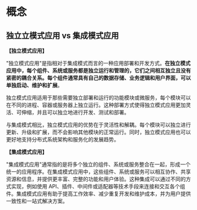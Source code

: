 # 概念

## 独立立模式应用 vs 集成模式应用

**【独立模式应用】**

"独立模式应用"是指相对于集成模式而言的一种应用部署和开发方式。**在独立模式应用中，每个组件、系统或服务都是独立运行和管理的，它们之间相互独立且没有紧密的耦合关系。每个组件通常具有自己的数据存储、业务逻辑和用户界面，可以单独启动、维护和扩展**。

独立模式应用适用于那些需要独立部署和运行的功能模块或微服务，每个模块可以在不同的进程、容器或服务器上独立运行。这种部署方式使得独立模式应用更加灵活、可伸缩，并且可以独立地进行开发、测试和部署。

与集成模式相比，独立模式应用的优势在于灵活性和解耦。每个模块可以独立进行更新、升级和扩展，而不会影响其他模块的正常运行。同时，独立模式应用也可以更好地支持分布式系统架构和服务化的发展趋势。

**【集成模式应用】**

"集成模式应用"通常指的是将多个独立的组件、系统或服务整合在一起，形成一个统一的应用程序。在集成模式应用中，这些组件、系统或服务可以相互协作、共享资源和信息，并提供更丰富、完整的功能和用户体验。这种集成可以通过不同的方式实现，例如使用 API、插件、中间件或适配器等技术手段来连接和交互各个组件。集成模式应用有助于提高工作效率、减少重复开发和维护成本，并为用户提供一致性和一站式解决方案。

